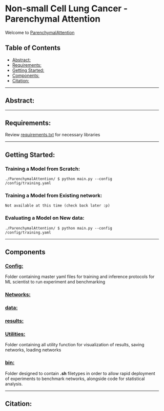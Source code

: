 
# Non-small Cell Lung Cancer - Parenchymal Attention
Welcome to [ParenchymalAttention](/ParenchymalAttention/) 
## Table of Contents
- [Abstract:](#abstract)
- [Requirements:](#requirements)
- [Getting Started:](#getting-started)
- [Components:](#components)
- [Citation:](#citation)

---
## Abstract:
---
## Requirements: 
Review [requirements.txt](/ParenchymalAttention/requirements.txt) for necessary libraries

---
## Getting Started:
### Training a Model from Scratch:
```
./ParenchymalAttention/ $ python main.py --config /config/training.yaml
```
### Training a Model from Existing network:
```
Not available at this time (check back later :p)
```
### Evaluating a Model on New data:
```
./ParenchymalAttention/ $ python main.py --config /config/training.yaml
```
---
## Components
### [Config:](/ParenchymalAttention/configs/)
Folder containing master yaml files for training and inference protocols for ML scientist to run experiment and benchmarking
### [Networks:](/ParenchymalAttention/ParenchymalAttention/networks/)

### [data:](/ParenchymalAttention/ParenchymalAttention/data/)
### [results:](/ParenchymalAttention/results)
### [Utilities:](/ParenchymalAttention/ParenchymalAttention/utils/)
Folder containing all utility function for visualization of results, saving networks, loading networks
### [bin:](/ParenchymalAttention/ParenchymalAttention/bin/)
Folder designed to contain **.sh** filetypes in order to allow rapid deployment of experiments to benchmark networks, alongside code for statistical analysis.

----
## Citation:
```

```
